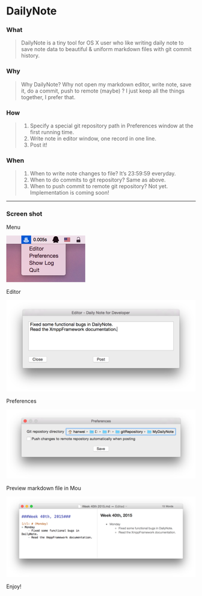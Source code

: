 # DailyNote



### What

>  DailyNote is a tiny tool for OS X user who like writing daily note to save note data to beautiful & uniform markdown files with git commit history.



### Why

> Why DailyNote? Why not open my markdown editor, write note, save it, do a commit, push to remote (maybe) ? I just keep all the things together, I prefer that.



### How

> 1. Specify a special git repository path in Preferences window at the first running time.
> 2. Write note in editor window, one record in one line.
> 3. Post it!



### When

> 1. When to write note changes to file? It’s 23:59:59 everyday.
> 2. When to do commits to git repository? Same as above.
> 3. When to push commit to remote git repository? Not yet. Implementation is coming soon!



---

### Screen shot

Menu

 ![app_menu](./Screenshots/app_menu.png)



Editor

![app_editor_window](./Screenshots/app_editor_window.png)

Preferences 

![app_prefs_window](./Screenshots/app_prefs_window.png)

Preview markdown file in Mou

![md_preview_in_mou](./Screenshots/md_preview_in_mou.png)



Enjoy!